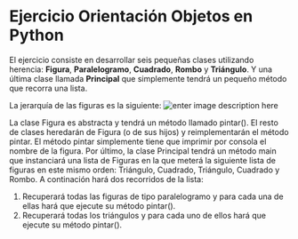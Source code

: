 # Ejercicio Orientación Objetos en Python
El ejercicio consiste en desarrollar seis pequeñas clases utilizando herencia: **Figura**,
**Paralelogramo**, **Cuadrado**, **Rombo** y **Triángulo**. Y una última clase llamada **Principal**
que simplemente tendrá un pequeño método que recorra una lista.

La jerarquía de las figuras es la siguiente:
![enter image description here](https://lh3.googleusercontent.com/Byt3mOkVbK2SwjNGbVxaygrNztPDo4dKrHJwDzv9_PNi2X0dc-xXq7fNExsmNl1zv8FE5ckkYyk2)

La clase Figura es abstracta y tendrá un método llamado pintar(). El resto de clases
heredarán de Figura (o de sus hijos) y reimplementarán el método pintar. El método
pintar simplemente tiene que imprimir por consola el nombre de la figura.
Por último, la clase Principal tendrá un método main que instanciará una lista de
Figuras en la que meterá la siguiente lista de figuras en este mismo orden: Triángulo,
Cuadrado, Triángulo, Cuadrado y Rombo. A continación hará dos recorridos de la
lista:
1. Recuperará todas las figuras de tipo paralelogramo y para cada una de ellas
hará que ejecute su método pintar().
2. Recuperará todas los triángulos y para cada uno de ellos hará que ejecute su
método pintar().